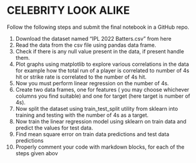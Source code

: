 # CELEBRITY LOOK ALIKE

Follow the following steps and submit the final notebook in a GitHub repo.
1. Download the dataset named “IPL 2022 Batters.csv” from here
2. Read the data from the csv file using pandas data frame.
3. Check if there is any null value present in the data, if present handle them.
4. Plot graphs using matplotlib to explore various correlations in the data for example 
how the total run of a player is correlated to number of 4s hit or strike rate is 
correlated to the number of 4s hit.
5. Now you must perform linear regression on the number of 4s.
6. Create two data frames, one for features ( you may choose whichever columns you 
find suitable) and one for target (here target is number of 4s).
7. Now split the dataset using train_test_split utility from sklearn into training and 
testing with the number of 4s as a target.
8. Now train the linear regression model using sklearn on train data and predict the 
values for test data.
9. Find mean square error on train data predictions and test data predictions
10. Properly comment your code with markdown blocks, for each of the steps given 
abov
